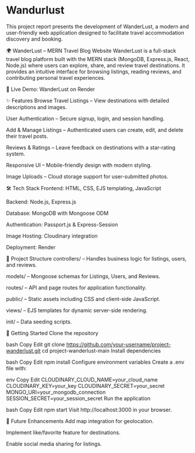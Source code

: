 # Wandurlust
This project report presents the development of WanderLust, a modern and user-friendly web application designed to facilitate travel accommodation discovery and booking. 


🌍 WanderLust – MERN Travel Blog Website
WanderLust is a full-stack travel blog platform built with the MERN stack (MongoDB, Express.js, React, Node.js) where users can explore, share, and review travel destinations. It provides an intuitive interface for browsing listings, reading reviews, and contributing personal travel experiences.

🔗 Live Demo: WanderLust on Render

✨ Features
Browse Travel Listings – View destinations with detailed descriptions and images.

User Authentication – Secure signup, login, and session handling.

Add & Manage Listings – Authenticated users can create, edit, and delete their travel posts.

Reviews & Ratings – Leave feedback on destinations with a star-rating system.

Responsive UI – Mobile-friendly design with modern styling.

Image Uploads – Cloud storage support for user-submitted photos.

🛠️ Tech Stack
Frontend: HTML, CSS, EJS templating, JavaScript

Backend: Node.js, Express.js

Database: MongoDB with Mongoose ODM

Authentication: Passport.js & Express-Session

Image Hosting: Cloudinary integration

Deployment: Render

📂 Project Structure
controllers/ – Handles business logic for listings, users, and reviews.

models/ – Mongoose schemas for Listings, Users, and Reviews.

routes/ – API and page routes for application functionality.

public/ – Static assets including CSS and client-side JavaScript.

views/ – EJS templates for dynamic server-side rendering.

init/ – Data seeding scripts.

🚀 Getting Started
Clone the repository

bash
Copy
Edit
git clone https://github.com/your-username/project-wanderlust.git
cd project-wanderlust-main
Install dependencies

bash
Copy
Edit
npm install
Configure environment variables
Create a .env file with:

env
Copy
Edit
CLOUDINARY_CLOUD_NAME=your_cloud_name
CLOUDINARY_KEY=your_key
CLOUDINARY_SECRET=your_secret
MONGO_URI=your_mongodb_connection
SESSION_SECRET=your_session_secret
Run the application

bash
Copy
Edit
npm start
Visit http://localhost:3000 in your browser.

📌 Future Enhancements
Add map integration for geolocation.

Implement like/favorite feature for destinations.

Enable social media sharing for listings.
